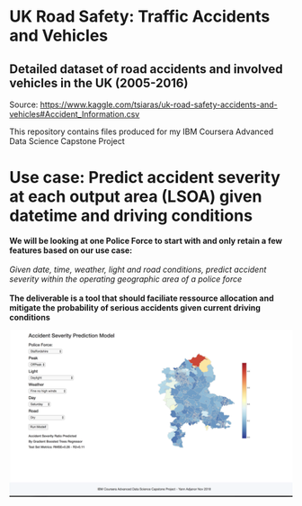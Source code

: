 # UK Road Safety: Traffic Accidents and Vehicles
## Detailed dataset of road accidents and involved vehicles in the UK (2005-2016)
Source:
<U>https://www.kaggle.com/tsiaras/uk-road-safety-accidents-and-vehicles#Accident_Information.csv</U>
    
This repository contains files produced for my IBM Coursera Advanced Data Science Capstone Project


# Use case: Predict accident severity at each output area (LSOA) given datetime and driving conditions
<b>We will be looking at one Police Force to start with and only retain a few features based on our use case:</b><br>
<br>
<em>Given date, time, weather, light and road conditions, predict accident severity within the operating geographic area of a police force</em> <br>
<br>
<b>The deliverable is a tool that should faciliate ressource allocation and mitigate the probability of serious accidents given current driving conditions</b>

![Web interface](https://raw.githubusercontent.com/AttitudeAdjuster/Accident-Severity-Prediction/master/img/Web%20Interface.png)
